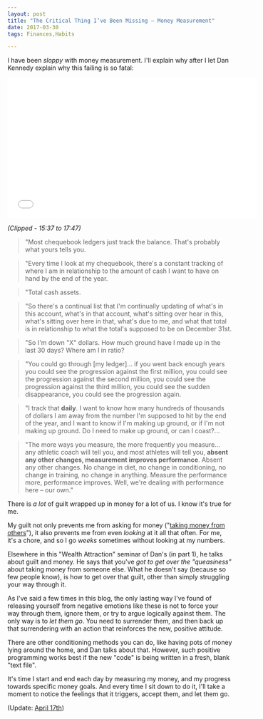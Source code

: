 ```yaml
---
layout: post
title: "The Critical Thing I’ve Been Missing – Money Measurement"
date: 2017-03-30 
tags: Finances,Habits

---
```


I have been *sloppy* with money measurement. I'll explain why after I let Dan Kennedy explain why this failing is so fatal:

<iframe width="560" height="315" src="//www.youtube.com/embed/LDMiIEv0BqY?start=937&end=1067" frameborder="0"> </iframe>

*(Clipped - 15:37 to 17:47)*

> "Most chequebook ledgers just track the balance. That's probably what yours tells you.

> "Every time I look at my chequebook, there's a constant tracking of where I am in relationship to the amount of cash I want to have on hand by the end of the year.

> "Total cash assets.

> "So there's a continual list that I'm continually updating of what's in this account, what's in that account, what's sitting over hear in this, what's sitting over here in that, what's due to me, and what that total is in relationship to what the total's supposed to be on December 31st.

> "So I'm down "X" dollars. How much ground have I made up in the last 30 days? Where am I in ratio?

> "You could go through [my ledger]… if you went back enough years you could see the progression against the first million, you could see the progression against the second million, you could see the progression against the third million, you could see the sudden disappearance, you could see the progression again.

> "I track that **daily**. I want to know how many hundreds of thousands of dollars I am away from the number I'm supposed to hit by the end of the year, and I want to know if I'm making up ground, or if I'm not making up ground. Do I need to make up ground, or can I coast?…

> "The more ways you measure, the more frequently you measure… any athletic coach will tell you, and most athletes will tell you, **absent any other changes, measurement improves performance**. Absent any other changes. No change in diet, no change in conditioning, no change in training, no change in anything. Measure the performance more, performance improves. Well, we're dealing with performance here – our own."

There is *a lot* of guilt wrapped up in money for a lot of us. I know it's true for me.

My guilt not only prevents me from asking for money ("[taking money from others](http://www.jamesmathison.co.uk/)"), it also prevents me from even *looking* at it all that often. For me, it's a chore, and so I go *weeks* sometimes without looking at my numbers.

Elsewhere in this "Wealth Attraction" seminar of Dan's (in part 1), he talks about guilt and money. He says that you've *got to get over the "queasiness"* about taking money from someone else. What he doesn't say (because so few people know), is how to get over that guilt, other than simply struggling your way through it.

As I've said a few times in this blog, the only lasting way I've found of releasing yourself from negative emotions like these is not to force your way through them, ignore them, or try to argue logically against them. The only way is to *let them go*. You need to surrender them, and then back up that surrendering with an action that reinforces the new, positive attitude.

There are other conditioning methods you can do, like having pots of money lying around the home, and Dan talks about that. However, such positive programming works best if the new "code" is being written in a fresh, blank "text file".

It's time I start and end each day by measuring my money, and my progress towards specific money goals. And every time I sit down to do it, I'll take a moment to notice the feelings that it triggers, accept them, and let them go.

(Update: [April 17th](http://www.jamesmathison.co.uk/money-ledger-update/))
